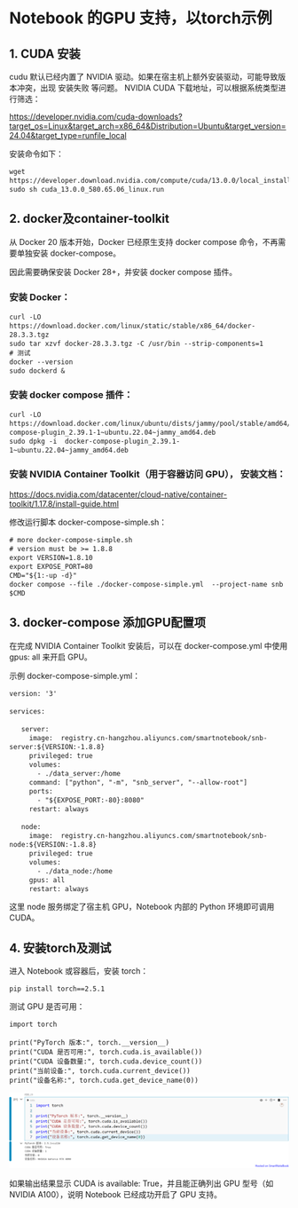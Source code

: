 # Notebook 的GPU 支持，以torch示例

## 1. CUDA 安装

cudu 默认已经内置了 NVIDIA 驱动。如果在宿主机上额外安装驱动，可能导致版本冲突，出现 安装失败 等问题。
NVIDIA CUDA 下载地址，可以根据系统类型进行筛选：

https://developer.nvidia.com/cuda-downloads?target_os=Linux&target_arch=x86_64&Distribution=Ubuntu&target_version=24.04&target_type=runfile_local

安装命令如下：
```
wget https://developer.download.nvidia.com/compute/cuda/13.0.0/local_installers/cuda_13.0.0_580.65.06_linux.run
sudo sh cuda_13.0.0_580.65.06_linux.run
```
## 2. docker及container-toolkit


从 Docker 20 版本开始，Docker 已经原生支持 docker compose 命令，不再需要单独安装 docker-compose。

因此需要确保安装 Docker 28+，并安装 docker compose 插件。

### 安装 Docker：

```
curl -LO  https://download.docker.com/linux/static/stable/x86_64/docker-28.3.3.tgz
sudo tar xzvf docker-28.3.3.tgz -C /usr/bin --strip-components=1
# 测试
docker --version
sudo dockerd &
```

### 安装 docker compose 插件：

```
curl -LO https://download.docker.com/linux/ubuntu/dists/jammy/pool/stable/amd64/docker-compose-plugin_2.39.1-1~ubuntu.22.04~jammy_amd64.deb
sudo dpkg -i  docker-compose-plugin_2.39.1-1~ubuntu.22.04~jammy_amd64.deb
```

### 安装 NVIDIA Container Toolkit（用于容器访问 GPU）， 安装文档：

https://docs.nvidia.com/datacenter/cloud-native/container-toolkit/1.17.8/install-guide.html

修改运行脚本 docker-compose-simple.sh：

```
# more docker-compose-simple.sh 
# version must be >= 1.8.8
export VERSION=1.8.10
export EXPOSE_PORT=80
CMD="${1:-up -d}"
docker compose --file ./docker-compose-simple.yml  --project-name snb $CMD
```

## 3. docker-compose 添加GPU配置项
在完成 NVIDIA Container Toolkit 安装后，可以在 docker-compose.yml 中使用 gpus: all 来开启 GPU。

示例 docker-compose-simple.yml：

```
version: '3'

services:

   server:
     image:  registry.cn-hangzhou.aliyuncs.com/smartnotebook/snb-server:${VERSION:-1.8.8}
     privileged: true
     volumes:
       - ./data_server:/home
     command: ["python", "-m", "snb_server", "--allow-root"]
     ports:
       - "${EXPOSE_PORT:-80}:8080"
     restart: always

   node:
     image:  registry.cn-hangzhou.aliyuncs.com/smartnotebook/snb-node:${VERSION:-1.8.8}
     privileged: true
     volumes:
       - ./data_node:/home
     gpus: all
     restart: always
```

这里 node 服务绑定了宿主机 GPU，Notebook 内部的 Python 环境即可调用 CUDA。
## 4. 安装torch及测试

进入 Notebook 或容器后，安装 torch：

``` 
pip install torch==2.5.1 
```

测试 GPU 是否可用：

```
import torch

print("PyTorch 版本:", torch.__version__)
print("CUDA 是否可用:", torch.cuda.is_available())
print("CUDA 设备数量:", torch.cuda.device_count())
print("当前设备:", torch.cuda.current_device())
print("设备名称:", torch.cuda.get_device_name(0))
```
![alt text](./example/image.png)


如果输出结果显示 CUDA is available: True，并且能正确列出 GPU 型号（如 NVIDIA A100），说明 Notebook 已经成功开启了 GPU 支持。